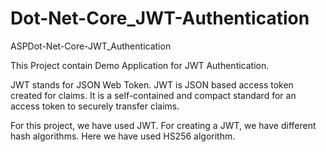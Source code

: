 # Dot-Net-Core_JWT-Authentication
ASPDot-Net-Core-JWT_Authentication

This Project contain Demo Application for JWT Authentication.

JWT stands for JSON Web Token. JWT is JSON based access token created for claims. 
It is a self-contained and compact standard for an access token to securely transfer claims.

For this project, we have used JWT. 
For creating a JWT, we have different hash algorithms. 
Here we have used HS256 algorithm.
